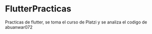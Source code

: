 # FlutterPracticas

Practicas de flutter, se toma el curso de Platzi y se analiza el codigo de abuanwar072
